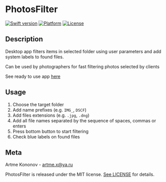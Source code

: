 # PhotosFilter

[![Swift version][swift-image]][swift-url]
[![Platform][platform-image]][platform-url]
[![License][license-image]][license-url]

## Description

Desktop app filters items in selected folder using user parameters and add system labels to found files.

Can be used by photographers for fast filtering photos selected by clients

See ready to use app [here](https://github.com/artme-dev/PhotosFilter/tree/main/Products)

## Usage

1. Choose the target folder
2. Add name prefixes (e.g. `IMG_`, `DSCF`)
3. Add files extensions (e.g. `.jpg`, `.dng`)
4. Add all file names separated by the sequence of spaces, commas or enters
5. Press bottom button to start filtering
6. Check blue labels on found files

## Meta

Artme Kononov - artme.x@ya.ru

PhotosFilter is released under the MIT license. [See LICENSE](https://github.com/artme-dev/VK-Feed/blob/main/LICENSE.txt) for details.


[swift-image]: https://img.shields.io/badge/swift-5-blueviolet.svg
[swift-url]: https://swift.org/
[platform-image]: https://img.shields.io/static/v1?label=platform&message=macOS&color=lightgrey
[platform-url]: https://developer.apple.com/swift/
[license-image]: https://img.shields.io/badge/License-MIT-yellow.svg
[license-url]: https://opensource.org/licenses/MIT
